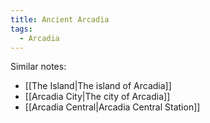 ```yaml
---
title: Ancient Arcadia
tags:
  - Arcadia
---
```


Similar notes:

- [[The Island|The island of Arcadia]]
- [[Arcadia City|The city of Arcadia]]
- [[Arcadia Central|Arcadia Central Station]]
